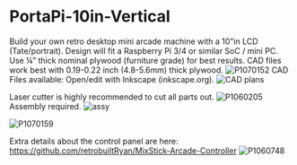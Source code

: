 # PortaPi-10in-Vertical
Build your own retro desktop mini arcade machine with a 10"in LCD (Tate/portrait). Design will fit a Raspberry Pi 3/4 or similar SoC / mini PC. Use ¼” thick nominal plywood (furniture grade) for best results. CAD files work best with 0.19-0.22 inch (4.8-5.6mm) thick plywood. 
![P1070152](https://user-images.githubusercontent.com/68818321/232333903-3361a1c4-5ac2-43aa-89d7-3e1d93278de9.JPG)
CAD Files available: Open/edit with Inkscape (inkscape.org).
![CAD plans](https://user-images.githubusercontent.com/68818321/232333918-d9b9313e-9ba3-4dae-a6e0-c1f232d94c65.png)

Laser cutter is highly recommended to cut all parts out.
![P1060205](https://user-images.githubusercontent.com/68818321/232333922-fbad9198-6bf1-4060-ade2-e9bc2c058c44.JPG)
Assembly required.
![assy](https://user-images.githubusercontent.com/68818321/232334894-d64d10c1-be78-4dde-a332-03dbf16bc225.png)

![P1070159](https://user-images.githubusercontent.com/68818321/232334404-6304a024-76ac-4347-8e8d-18f96eb69d38.JPG)

Extra details about the control panel are here: https://github.com/retrobuiltRyan/MixStick-Arcade-Controller
![P1060748](https://user-images.githubusercontent.com/68818321/235145911-d0eca253-c5d9-4969-a4b4-39f3e57ad0a7.JPG)
